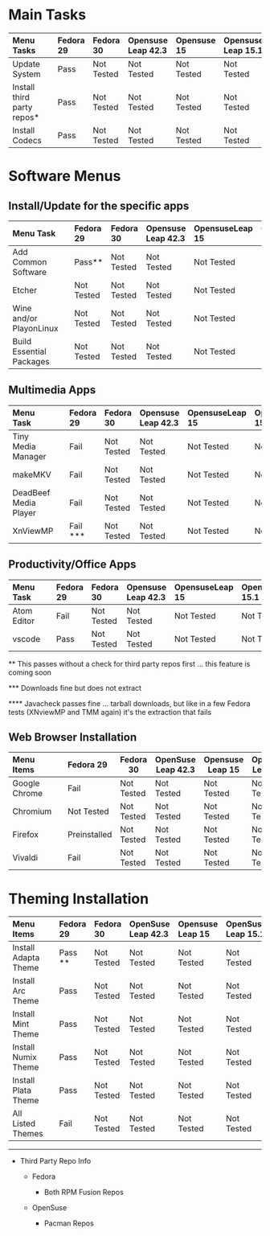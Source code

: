 
# Main Tasks 

| Menu Tasks                 |   | Fedora 29 | Fedora 30  | Opensuse Leap 42.3 | Opensuse 15 | Opensuse Leap 15.1 | OpenSuse TW |
|:---------------------------|:--|:----------|:-----------|:-------------------|:------------|:-------------------|:------------|
| Update System              |   | Pass      | Not Tested | Not Tested         | Not Tested  | Not Tested         | Pass        |
| Install third party repos* |   | Pass      | Not Tested | Not Tested         | Not Tested  | Not Tested         | Fail        |
| Install Codecs             |   | Pass      | Not Tested | Not Tested         | Not Tested  | Not Tested         | Not Tested  |



# Software Menus
## Install/Update for the specific apps

| Menu Task                |   | Fedora 29  | Fedora 30  | Opensuse Leap 42.3 | OpensuseLeap 15 | OpensuseLeap 15.1 | Opensuse TW |
|:-------------------------|:--|:-----------|:-----------|:-------------------|:----------------|:------------------|:------------|
| Add Common Software      |   | Pass**     | Not Tested | Not Tested         | Not Tested      | Not Tested        | Pass **     |
| Etcher                   |   | Not Tested | Not Tested | Not Tested         | Not Tested      | Not Tested        | Not Tested  |
| Wine and/or PlayonLinux  |   | Not Tested | Not Tested | Not Tested         | Not Tested      | Not Tested        | Fail        |
| Build Essential Packages |   | Not Tested | Not Tested | Not Tested         | Not Tested      | Not Tested        | Pass        |

## Multimedia Apps

| Menu Task             |   | Fedora 29 | Fedora 30  | Opensuse Leap 42.3 | OpensuseLeap 15 | OpensuseLeap 15.1 | Opensuse TW |
|:----------------------|:--|:----------|:-----------|:-------------------|:----------------|:------------------|:------------|
| Tiny Media Manager    |   | Fail      | Not Tested | Not Tested         | Not Tested      | Not Tested        | Fail ****   |
| makeMKV               |   | Fail      | Not Tested | Not Tested         | Not Tested      | Not Tested        | Not Tested  |
| DeadBeef Media Player |   | Fail      | Not Tested | Not Tested         | Not Tested      | Not Tested        | Pass        |
| XnViewMP              |   | Fail ***  | Not Tested | Not Tested         | Not Tested      | Not Tested        | Fail ****   |


## Productivity/Office Apps 

| Menu Task   |   | Fedora 29 | Fedora 30  | Opensuse Leap 42.3 | OpensuseLeap 15 | OpensuseLeap 15.1 | Opensuse TW |
|:------------|:--|:----------|:-----------|:-------------------|:----------------|:------------------|:------------|
| Atom Editor |   | Fail      | Not Tested | Not Tested         | Not Tested      | Not Tested        | Fail        |
| vscode      |   | Pass      | Not Tested | Not Tested         | Not Tested      | Not Tested        | Pass        |



** This passes without a check for third party repos first ... this feature is coming soon 

*** Downloads fine but does not extract

**** Javacheck passes fine ... tarball downloads, but like in a few Fedora tests (XNviewMP and TMM again) it's the extraction that fails

## Web Browser Installation 

| Menu Items    |   | Fedora 29    | Fedora 30  | OpenSuse Leap 42.3 | Opensuse Leap 15 | OpenSuse Leap 15.1 | OpenSuse Tw |
|:--------------|:--|:-------------|------------|--------------------|------------------|--------------------|-------------|
| Google Chrome |   | Fail         | Not Tested | Not Tested         | Not Tested       | Not Tested         | Pass        |
| Chromium      |   | Not Tested   | Not Tested | Not Tested         | Not Tested       | Not Tested         | Fail        |
| Firefox       |   | Preinstalled | Not Tested | Not Tested         | Not Tested       | Not Tested         | Not Tested  |
| Vivaldi       |   | Fail         | Not Tested | Not Tested         | Not Tested       | Not Tested         | Pass        |


# Theming Installation 

| Menu Items           |   | Fedora 29 | Fedora 30  | OpenSuse Leap 42.3 | Opensuse Leap 15 | OpenSuse Leap 15.1 | OpenSuse Tw |
|:---------------------|:--|:----------|:-----------|:-------------------|:-----------------|:-------------------|:------------|
| Install Adapta Theme |   | Pass **   | Not Tested | Not Tested         | Not Tested       | Not Tested         | Pass        |
| Install Arc Theme    |   | Pass      | Not Tested | Not Tested         | Not Tested       | Not Tested         | Pass        |
| Install Mint Theme   |   | Pass      | Not Tested | Not Tested         | Not Tested       | Not Tested         | Pass        |
| Install Numix Theme  |   | Pass      | Not Tested | Not Tested         | Not Tested       | Not Tested         | Fail        |
| Install Plata Theme  |   | Pass      | Not Tested | Not Tested         | Not Tested       | Not Tested         | Fail        |
| All Listed Themes    |   | Fail      | Not Tested | Not Tested         | Not Tested       | Not Tested         | Not Tested  |


--- 

- Third Party Repo Info

  - Fedora

    - Both RPM Fusion Repos

  - OpenSuse

    - Pacman Repos
